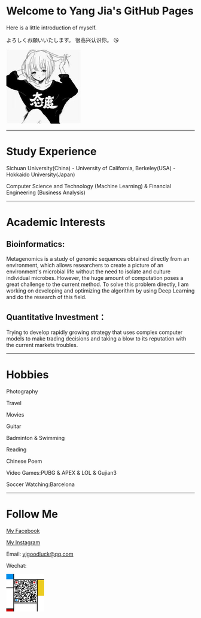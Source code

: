 # Welcome to Yang Jia's GitHub Pages

Here is a little introduction of myself.

よろしくお願いいたします。
很高兴认识你。
:kissing_heart:

![](github_fig.jpg)


-----

# Study Experience

Sichuan University(China) - University of California, Berkeley(USA) - Hokkaido University(Japan)

Computer Science and Technology (Machine Learning) & Financial Engineering (Business Analysis)

-----

# Academic Interests

## Bioinformatics:

Metagenomics is a study of genomic sequences obtained directly from an environment, which allows researchers to create a picture of an environment's microbial life without the need to isolate and culture individual microbes. However, the huge amount of computation poses a great challenge to the current method. To solve this problem directly, I am working on developing and optimizing the algorithm by using Deep Learning and do the research of this field.

## Quantitative Investment：

Trying to develop rapidly growing strategy that uses complex computer models to make trading decisions and taking a blow to its reputation with the current markets troubles.


-----

# Hobbies

Photography

Travel

Movies

Guitar

Badminton & Swimming

Reading

Chinese Poem

Video Games:PUBG & APEX & LOL & Gujian3

Soccer Watching:Barcelona

-------

# Follow Me

[My Facebook](https://www.facebook.com/profile.php?id=100012850391181)

[My Instagram](https://instagram.com/jiayangyoyoyo)

Email: yjgoodluck@qq.com

Wechat: 

<img src="QR_Code.jpg" width="20%" height="20%">
